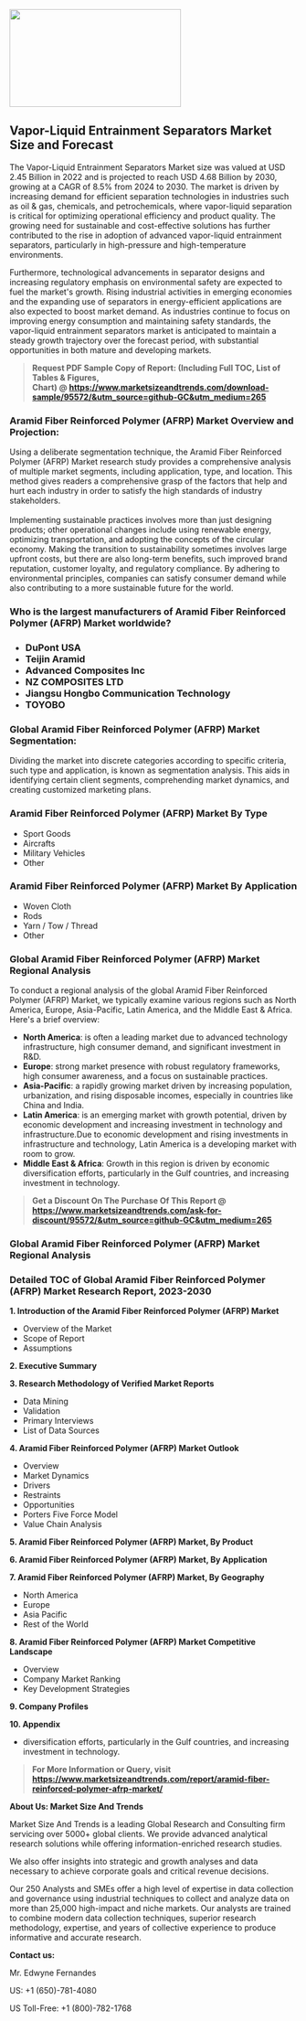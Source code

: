 <p><img class="alignnone size-medium wp-image-20088" src="https://ffe5etoiles.com/wp-content/uploads/2024/12/MST1-300x171.png" alt="" width="300" height="171" /></p><h2>Vapor-Liquid Entrainment Separators Market Size and Forecast</h2><p>The Vapor-Liquid Entrainment Separators Market size was valued at USD 2.45 Billion in 2022 and is projected to reach USD 4.68 Billion by 2030, growing at a CAGR of 8.5% from 2024 to 2030. The market is driven by increasing demand for efficient separation technologies in industries such as oil & gas, chemicals, and petrochemicals, where vapor-liquid separation is critical for optimizing operational efficiency and product quality. The growing need for sustainable and cost-effective solutions has further contributed to the rise in adoption of advanced vapor-liquid entrainment separators, particularly in high-pressure and high-temperature environments.</p><p>Furthermore, technological advancements in separator designs and increasing regulatory emphasis on environmental safety are expected to fuel the market's growth. Rising industrial activities in emerging economies and the expanding use of separators in energy-efficient applications are also expected to boost market demand. As industries continue to focus on improving energy consumption and maintaining safety standards, the vapor-liquid entrainment separators market is anticipated to maintain a steady growth trajectory over the forecast period, with substantial opportunities in both mature and developing markets.</p></p><blockquote id="" class=""><strong>Request PDF Sample Copy of Report: (Including Full TOC, List of Tables &amp; Figures, Chart)&nbsp;@&nbsp;<strong><a href="https://www.marketsizeandtrends.com/download-sample/95572/&utm_source=github-GC&utm_medium=265" target="_blank">https://www.marketsizeandtrends.com/download-sample/95572/&utm_source=github-GC&utm_medium=265</a></strong></strong></blockquote><h3 id="" class="">Aramid Fiber Reinforced Polymer (AFRP) Market&nbsp;Overview and Projection:</h3><p id="" class="">Using a deliberate segmentation technique, the Aramid Fiber Reinforced Polymer (AFRP) Market research study provides a comprehensive analysis of multiple market segments, including application, type, and location. This method gives readers a comprehensive grasp of the factors that help and hurt each industry in order to satisfy the high standards of industry stakeholders. <br /> <br />Implementing sustainable practices involves more than just designing products; other operational changes include using renewable energy, optimizing transportation, and adopting the concepts of the circular economy. Making the transition to sustainability sometimes involves large upfront costs, but there are also long-term benefits, such improved brand reputation, customer loyalty, and regulatory compliance. By adhering to environmental principles, companies can satisfy consumer demand while also contributing to a more sustainable future for the world.</p><h3 id="" class="">Who is the largest manufacturers of&nbsp;Aramid Fiber Reinforced Polymer (AFRP) Market worldwide?</h3><h3 class=""><p><ul><li>DuPont USA </li><li> Teijin Aramid </li><li> Advanced Composites Inc </li><li> NZ COMPOSITES LTD </li><li> Jiangsu Hongbo Communication Technology </li><li> TOYOBO</li></ul></p></h3><h3 id="" class="">Global&nbsp;Aramid Fiber Reinforced Polymer (AFRP) Market Segmentation:</h3><p id="" class="">Dividing the market into discrete categories according to specific criteria, such type and application, is known as segmentation analysis. This aids in identifying certain client segments, comprehending market dynamics, and creating customized marketing plans.</p><h3 id="" class="">Aramid Fiber Reinforced Polymer (AFRP) Market&nbsp;By Type</h3><p><p><ul><li>Sport Goods</li><li> Aircrafts</li><li> Military Vehicles</li><li> Other</p></li></ul></p></p><h3 id="" class="">Aramid Fiber Reinforced Polymer (AFRP) Market&nbsp;By Application</h3><p class=""><p><ul><li>Woven Cloth</li><li> Rods</li><li> Yarn / Tow / Thread</li><li> Other</li></ul></p></p><h3 id="" class="">Global Aramid Fiber Reinforced Polymer (AFRP) Market Regional Analysis</h3><p id="" class="">To conduct a regional analysis of the global Aramid Fiber Reinforced Polymer (AFRP) Market, we typically examine various regions such as North America, Europe, Asia-Pacific, Latin America, and the Middle East &amp; Africa. Here's a brief overview:</p><ul><li><strong>North America</strong>: is often a leading market due to advanced technology infrastructure, high consumer demand, and significant investment in R&amp;D.</li><li><strong>Europe</strong>: strong market presence with robust regulatory frameworks, high consumer awareness, and a focus on sustainable practices.</li><li><strong>Asia-Pacific</strong>: a rapidly growing market driven by increasing population, urbanization, and rising disposable incomes, especially in countries like China and India.</li><li><strong>Latin America</strong>: is an emerging market with growth potential, driven by economic development and increasing investment in technology and infrastructure.Due to economic development and rising investments in infrastructure and technology, Latin America is a developing market with room to grow.</li><li><strong>Middle East &amp; Africa</strong>: Growth in this region is driven by economic diversification efforts, particularly in the Gulf countries, and increasing investment in technology.</li></ul><blockquote id="" class=""><strong>Get a Discount On The Purchase Of This Report @ <strong><a href="https://www.marketsizeandtrends.com/ask-for-discount/95572/&utm_source=github-GC&utm_medium=265" target="_blank">https://www.marketsizeandtrends.com/ask-for-discount/95572/&utm_source=github-GC&utm_medium=265</a></strong></strong></blockquote><h3 id="" class="">Global Aramid Fiber Reinforced Polymer (AFRP) Market Regional Analysis</h3><h3 id="" class="">Detailed TOC of Global Aramid Fiber Reinforced Polymer (AFRP) Market Research Report, 2023-2030</h3><p id="" class=""><strong>1. Introduction of the Aramid Fiber Reinforced Polymer (AFRP) Market</strong></p><ul><li>Overview of the Market</li><li>Scope of Report</li><li>Assumptions</li></ul><p id="" class=""><strong>2. Executive Summary</strong></p><p id="" class=""><strong>3. Research Methodology of Verified Market Reports</strong></p><ul><li>Data Mining</li><li>Validation</li><li>Primary Interviews</li><li>List of Data Sources</li></ul><p id="" class=""><strong>4. Aramid Fiber Reinforced Polymer (AFRP) Market Outlook</strong></p><ul><li>Overview</li><li>Market Dynamics</li><li>Drivers</li><li>Restraints</li><li>Opportunities</li><li>Porters Five Force Model</li><li>Value Chain Analysis</li></ul><p id="" class=""><strong>5. Aramid Fiber Reinforced Polymer (AFRP) Market, By Product</strong></p><p id="" class=""><strong>6. Aramid Fiber Reinforced Polymer (AFRP) Market, By Application</strong></p><p id="" class=""><strong>7. Aramid Fiber Reinforced Polymer (AFRP) Market, By Geography</strong></p><ul><li>North America</li><li>Europe</li><li>Asia Pacific</li><li>Rest of the World</li></ul><p id="" class=""><strong>8. Aramid Fiber Reinforced Polymer (AFRP) Market Competitive Landscape</strong></p><ul><li>Overview</li><li>Company Market Ranking</li><li>Key Development Strategies</li></ul><p id="" class=""><strong>9. Company Profiles</strong></p><p id="" class=""><strong>10. Appendix</strong></p><ul><li>diversification efforts, particularly in the Gulf countries, and increasing investment in technology.</li></ul><blockquote id="" class=""><strong>For More Information or Query, visit <strong><strong><a href="https://www.marketsizeandtrends.com/report/aramid-fiber-reinforced-polymer-afrp-market/" target="_blank">https://www.marketsizeandtrends.com/report/aramid-fiber-reinforced-polymer-afrp-market/</a></strong></strong></strong></blockquote><p id="" class=""><strong>About Us: Market Size And Trends</strong></p><p id="" class="">Market Size And Trends is a leading Global Research and Consulting firm servicing over 5000+ global clients. We provide advanced analytical research solutions while offering information-enriched research studies.</p><p id="" class="">We also offer insights into strategic and growth analyses and data necessary to achieve corporate goals and critical revenue decisions.</p><p id="" class="">Our 250 Analysts and SMEs offer a high level of expertise in data collection and governance using industrial techniques to collect and analyze data on more than 25,000 high-impact and niche markets. Our analysts are trained to combine modern data collection techniques, superior research methodology, expertise, and years of collective experience to produce informative and accurate research.</p><p id="" class=""><strong>Contact us:</strong></p><p id="" class="">Mr. Edwyne Fernandes</p><p id="" class="">US: +1 (650)-781-4080</p><p id="" class="">US Toll-Free: +1 (800)-782-1768</p>
